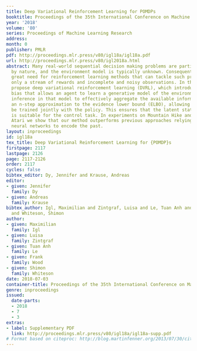 ```yaml
---
title: Deep Variational Reinforcement Learning for POMDPs
booktitle: Proceedings of the 35th International Conference on Machine Learning
year: '2018'
volume: '80'
series: Proceedings of Machine Learning Research
address: 
month: 0
publisher: PMLR
pdf: http://proceedings.mlr.press/v80/igl18a/igl18a.pdf
url: http://proceedings.mlr.press/v80/igl2018a.html
abstract: Many real-world sequential decision making problems are partially observable
  by nature, and the environment model is typically unknown. Consequently, there is
  great need for reinforcement learning methods that can tackle such problems given
  only a stream of rewards and incomplete and noisy observations. In this paper, we
  propose deep variational reinforcement learning (DVRL), which introduces an inductive
  bias that allows an agent to learn a generative model of the environment and perform
  inference in that model to effectively aggregate the available information. We develop
  an n-step approximation to the evidence lower bound (ELBO), allowing the model to
  be trained jointly with the policy. This ensures that the latent state representation
  is suitable for the control task. In experiments on Mountain Hike and flickering
  Atari we show that our method outperforms previous approaches relying on recurrent
  neural networks to encode the past.
layout: inproceedings
id: igl18a
tex_title: Deep Variational Reinforcement Learning for {POMDP}s
firstpage: 2117
lastpage: 2126
page: 2117-2126
order: 2117
cycles: false
bibtex_editor: Dy, Jennifer and Krause, Andreas
editor:
- given: Jennifer
  family: Dy
- given: Andreas
  family: Krause
bibtex_author: Igl, Maximilian and Zintgraf, Luisa and Le, Tuan Anh and Wood, Frank
  and Whiteson, Shimon
author:
- given: Maximilian
  family: Igl
- given: Luisa
  family: Zintgraf
- given: Tuan Anh
  family: Le
- given: Frank
  family: Wood
- given: Shimon
  family: Whiteson
date: 2018-07-03
container-title: Proceedings of the 35th International Conference on Machine Learning
genre: inproceedings
issued:
  date-parts:
  - 2018
  - 7
  - 3
extras:
- label: Supplementary PDF
  link: http://proceedings.mlr.press/v80/igl18a/igl18a-supp.pdf
# Format based on citeproc: http://blog.martinfenner.org/2013/07/30/citeproc-yaml-for-bibliographies/
---
```

